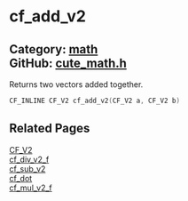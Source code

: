[](../header.md ':include')

# cf_add_v2

Category: [math](/api_reference?id=math)  
GitHub: [cute_math.h](https://github.com/RandyGaul/cute_framework/blob/master/include/cute_math.h)  
---

Returns two vectors added together.

```cpp
CF_INLINE CF_V2 cf_add_v2(CF_V2 a, CF_V2 b)
```

## Related Pages

[CF_V2](/math/cf_v2.md)  
[cf_div_v2_f](/math/cf_div_v2_f.md)  
[cf_sub_v2](/math/cf_sub_v2.md)  
[cf_dot](/math/cf_dot.md)  
[cf_mul_v2_f](/math/cf_mul_v2_f.md)  
